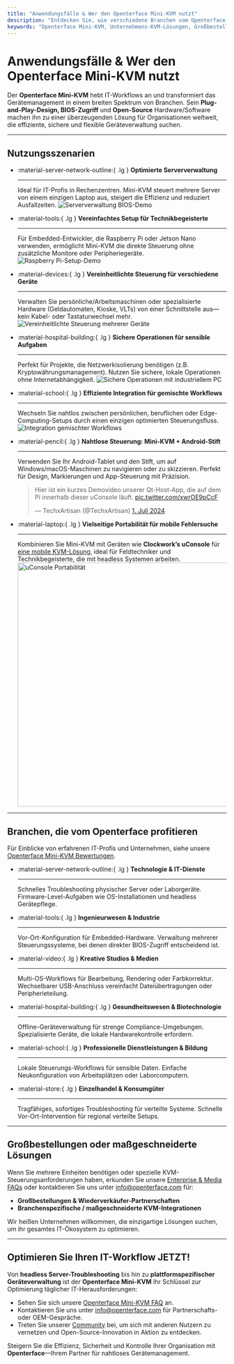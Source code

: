 ```yaml
---
title: "Anwendungsfälle & Wer den Openterface Mini-KVM nutzt"
description: "Entdecken Sie, wie verschiedene Branchen vom Openterface Mini-KVM profitieren, um IT-Workflows zu optimieren, BIOS-Zugriff zu ermöglichen und die Betriebseffizienz zu steigern. Erkunden Sie auch eine Vielzahl von Nutzungsszenarien wie Serververwaltung, Raspberry Pi-Setup, sichere Operationen, Android-Stiftsteuerung und Fehlersuche im Feld mit uConsole."
keywords: "Openterface Mini-KVM, Unternehmens-KVM-Lösungen, Großbestellungen, Open-Source-Hardware, BIOS-Zugriff, headless Geräteverwaltung, sichere IT-Operationen, plattformübergreifende Steuerung, Ingenieurwesen, kreative Studios, Fertigung, Gesundheits-IT, Serververwaltung, Raspberry Pi-Setup, Android-Stiftsteuerung, uConsole-Integration, technische Fehlersuche, Kryptowährungssicherheit, Workflow-Integration"
---
```


# Anwendungsfälle & Wer den Openterface Mini-KVM nutzt

Der **Openterface Mini-KVM** hebt IT-Workflows an und transformiert das Gerätemanagement in einem breiten Spektrum von Branchen. Sein **Plug-and-Play-Design, BIOS-Zugriff** und **Open-Source** Hardware/Software machen ihn zu einer überzeugenden Lösung für Organisationen weltweit, die effiziente, sichere und flexible Geräteverwaltung suchen.

---

## Nutzungsszenarien

<div class="grid cards" markdown>

-   :material-server-network-outline:{ .lg } __Optimierte Serververwaltung__

    ---

    Ideal für IT-Profis in Rechenzentren. Mini-KVM steuert mehrere Server von einem einzigen Laptop aus, steigert die Effizienz und reduziert Ausfallzeiten.
    <img src="/images/product/use-case-demo-pc-bios-1.jpg" alt="Serververwaltung BIOS-Demo" style="max-width: 100%;"/>

-   :material-tools:{ .lg } __Vereinfachtes Setup für Technikbegeisterte__

    ---

    Für Embedded-Entwickler, die Raspberry Pi oder Jetson Nano verwenden, ermöglicht Mini-KVM die direkte Steuerung ohne zusätzliche Monitore oder Peripheriegeräte.
    <img src="/images/product/use-case-demo-respberry-pi.jpg" alt="Raspberry Pi-Setup-Demo" style="max-width: 100%;"/>

-   :material-devices:{ .lg } __Vereinheitlichte Steuerung für verschiedene Geräte__

    ---

    Verwalten Sie persönliche/Arbeitsmaschinen oder spezialisierte Hardware (Geldautomaten, Kioske, VLTs) von einer Schnittstelle aus—kein Kabel- oder Tastaturwechsel mehr.
    <img src="/images/product/use-case-demo-macmini2009-3.jpg" alt="Vereinheitlichte Steuerung mehrerer Geräte" style="max-width: 100%;"/>

-   :material-hospital-building:{ .lg } __Sichere Operationen für sensible Aufgaben__

    ---

    Perfekt für Projekte, die Netzwerkisolierung benötigen (z.B. Kryptowährungsmanagement). Nutzen Sie sichere, lokale Operationen ohne Internetabhängigkeit.
    <img src="https://assets.openterface.com/images/product/use-case-demo-industrial-pc.webp" alt="Sichere Operationen mit industriellem PC" style="max-width: 100%;"/>

-   :material-school:{ .lg } __Effiziente Integration für gemischte Workflows__

    ---

    Wechseln Sie nahtlos zwischen persönlichen, beruflichen oder Edge-Computing-Setups durch einen einzigen optimierten Steuerungsfluss.
    <img src="/images/product/use-case-demo-macbookpro2010.jpg" alt="Integration gemischter Workflows" style="max-width: 100%;"/>

-   :material-pencil:{ .lg } __Nahtlose Steuerung: Mini-KVM + Android-Stift__

    ---

    Verwenden Sie Ihr Android-Tablet und den Stift, um auf Windows/macOS-Maschinen zu navigieren oder zu skizzieren. Perfekt für Design, Markierungen und App-Steuerung mit Präzision.
    <blockquote class="twitter-tweet" data-media-max-width="560"><p lang="en" dir="ltr">Hier ist ein kurzes Demovideo unserer Qt-Host-App, die auf dem Pi innerhalb dieser uConsole läuft. <a href="https://t.co/xwrOE9pCcF">pic.twitter.com/xwrOE9pCcF</a></p>&mdash; TechxArtisan (@TechxArtisan) <a href="https://twitter.com/TechxArtisan/status/1872660955768946823?ref_src=twsrc%5Etfw">1. Juli 2024</a></blockquote>
    <script async src="https://platform.twitter.com/widgets.js" charset="utf-8"></script>

-   :material-laptop:{ .lg } __Vielseitige Portabilität für mobile Fehlersuche__

    ---

    Kombinieren Sie Mini-KVM mit Geräten wie **Clockwork’s uConsole** für [eine mobile KVM-Lösung](https://x.com/TechxArtisan/status/1807824199152722019), ideal für Feldtechniker und Technikbegeisterte, die mit headless Systemen arbeiten.
    <img src="https://pbs.twimg.com/media/GRaeGqHa0AA_GMv?format=jpg&name=4096x4096" alt="uConsole Portabilität" width="560" height="560" style="max-width: 100%;"/>

</div>

---

## Branchen, die vom Openterface profitieren

Für Einblicke von erfahrenen IT-Profis und Unternehmen, siehe unsere [Openterface Mini-KVM Bewertungen](/product/minikvm/reviews/).

<div class="grid cards" markdown>

-   :material-server-network-outline:{ .lg } __Technologie & IT-Dienste__

    ---

    Schnelles Troubleshooting physischer Server oder Laborgeräte.
    Firmware-Level-Aufgaben wie OS-Installationen und headless Gerätepflege.

-   :material-tools:{ .lg } __Ingenieurwesen & Industrie__

    ---

    Vor-Ort-Konfiguration für Embedded-Hardware.
    Verwaltung mehrerer Steuerungssysteme, bei denen direkter BIOS-Zugriff entscheidend ist.

-   :material-video:{ .lg } __Kreative Studios & Medien__

    ---

    Multi-OS-Workflows für Bearbeitung, Rendering oder Farbkorrektur.
    Wechselbarer USB-Anschluss vereinfacht Dateiübertragungen oder Peripherieteilung.

-   :material-hospital-building:{ .lg } __Gesundheitswesen & Biotechnologie__

    ---

    Offline-Geräteverwaltung für strenge Compliance-Umgebungen.
    Spezialisierte Geräte, die lokale Hardwarekontrolle erfordern.

-   :material-school:{ .lg } __Professionelle Dienstleistungen & Bildung__

    ---

    Lokale Steuerungs-Workflows für sensible Daten.
    Einfache Neukonfiguration von Arbeitsplätzen oder Laborcomputern.

-   :material-store:{ .lg } __Einzelhandel & Konsumgüter__

    ---

    Tragfähiges, sofortiges Troubleshooting für verteilte Systeme.
    Schnelle Vor-Ort-Intervention für regional verteilte Setups.

</div>

---

## Großbestellungen oder maßgeschneiderte Lösungen

Wenn Sie mehrere Einheiten benötigen oder spezielle KVM-Steuerungsanforderungen haben, erkunden Sie unsere [Enterprise & Media FAQs](/faq/business) oder kontaktieren Sie uns unter [info@openterface.com](mailto:info@openterface.com) für:

- **Großbestellungen & Wiederverkäufer-Partnerschaften**  
- **Branchenspezifische / maßgeschneiderte KVM-Integrationen**  

Wir heißen Unternehmen willkommen, die einzigartige Lösungen suchen, um ihr gesamtes IT-Ökosystem zu optimieren.

---

## Optimieren Sie Ihren IT-Workflow JETZT!

Von **headless Server-Troubleshooting** bis hin zu **plattformspezifischer Geräteverwaltung** ist der **Openterface Mini-KVM** Ihr Schlüssel zur Optimierung täglicher IT-Herausforderungen:

- Sehen Sie sich unsere [Openterface Mini-KVM FAQ](/faq/minikvm/op-minikvm) an.  
- Kontaktieren Sie uns unter [info@openterface.com](mailto:info@openterface.com) für Partnerschafts- oder OEM-Gespräche.  
- Treten Sie unserer [Community](/community/) bei, um sich mit anderen Nutzern zu vernetzen und Open-Source-Innovation in Aktion zu entdecken.

Steigern Sie die Effizienz, Sicherheit und Kontrolle Ihrer Organisation mit **Openterface**—Ihrem Partner für nahtloses Gerätemanagement.